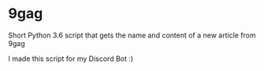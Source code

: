 # 9gag
Short Python 3.6 script that gets the name and content of a new article from 9gag

I made this script for my Discord Bot :)

